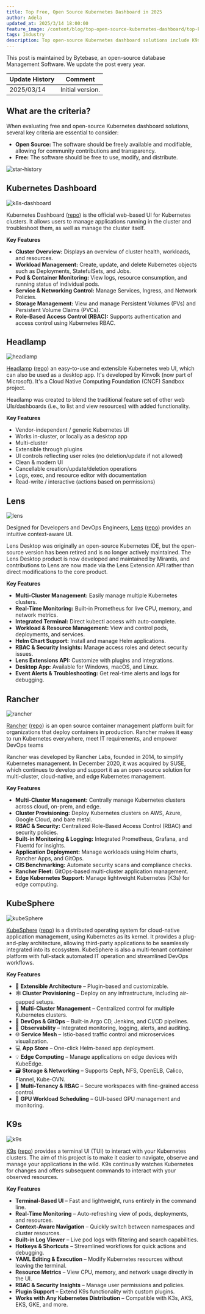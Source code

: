 ```yaml
---
title: Top Free, Open Source Kubernetes Dashboard in 2025
author: Adela
updated_at: 2025/3/14 18:00:00
feature_image: /content/blog/top-open-source-kubernetes-dashboard/top-k8s-dashboard.webp
tags: Industry
description: Top open-source Kubernetes dashboard solutions include K9s, Lens, and KubeDashboard.
---
```


<HintBlock type="info">

This post is maintained by Bytebase, an open-source database Management Software. We update the post every year.

</HintBlock>

| Update History | Comment          |
| -------------- | ---------------- |
| 2025/03/14     | Initial version. |

## What are the criteria?

When evaluating free and open-source Kubernetes dashboard solutions, several key criteria are essential to consider:

- **Open Source:** The software should be freely available and modifiable, allowing for community contributions and transparency.
- **Free:** The software should be free to use, modify, and distribute.

![star-history](/content/blog/top-open-source-kubernetes-dashboard/star-history.webp)

## Kubernetes Dashboard

![k8s-dashboard](/content/blog/top-open-source-kubernetes-dashboard/k8s-dashboard.webp)

Kubernetes Dashboard ([repo](https://github.com/kubernetes/dashboard)) is the official web-based UI for Kubernetes clusters. It allows users to manage applications running in the cluster and troubleshoot them, as well as manage the cluster itself.

**Key Features**

- **Cluster Overview:** Displays an overview of cluster health, workloads, and resources.
- **Workload Management:** Create, update, and delete Kubernetes objects such as Deployments, StatefulSets, and Jobs.
- **Pod & Container Monitoring:** View logs, resource consumption, and running status of individual pods.
- **Service & Networking Control:** Manage Services, Ingress, and Network Policies.
- **Storage Management:** View and manage Persistent Volumes (PVs) and Persistent Volume Claims (PVCs).
- **Role-Based Access Control (RBAC):** Supports authentication and access control using Kubernetes RBAC.

## Headlamp

![headlamp](/content/blog/top-open-source-kubernetes-dashboard/headlamp.webp)

[Headlamp](https://headlamp.dev/) ([repo](https://github.com/headlamp-k8s/headlamp)) an easy-to-use and extensible Kubernetes web UI, which can also be used as a desktop app. It's developed by Kinvolk (now part of Microsoft). It's a Cloud Native Computing Foundation (CNCF) Sandbox project.

Headlamp was created to blend the traditional feature set of other web UIs/dashboards (i.e., to list and view resources) with added functionality.

**Key Features**

- Vendor-independent / generic Kubernetes UI
- Works in-cluster, or locally as a desktop app
- Multi-cluster
- Extensible through plugins
- UI controls reflecting user roles (no deletion/update if not allowed)
- Clean & modern UI
- Cancellable creation/update/deletion operations
- Logs, exec, and resource editor with documentation
- Read-write / interactive (actions based on permissions)

## Lens

![lens](/content/blog/top-open-source-kubernetes-dashboard/lens.webp)

Designed for Developers and DevOps Engineers, [Lens](https://k8slens.dev/) ([repo](https://github.com/lensapp/lens)) provides an intuitive context-aware UI.

<HintBlock type="info">

Lens Desktop was originally an open-source Kubernetes IDE, but the open-source version has been retired and is no longer actively maintained. The Lens Desktop product is now developed and maintained by Mirantis, and contributions to Lens are now made via the Lens Extension API rather than direct modifications to the core product.

</HintBlock>

**Key Features**

- **Multi-Cluster Management:** Easily manage multiple Kubernetes clusters.
- **Real-Time Monitoring:** Built-in Prometheus for live CPU, memory, and network metrics.
- **Integrated Terminal:** Direct kubectl access with auto-complete.
- **Workload & Resource Management:** View and control pods, deployments, and services.
- **Helm Chart Support:** Install and manage Helm applications.
- **RBAC & Security Insights:** Manage access roles and detect security issues.
- **Lens Extensions API:** Customize with plugins and integrations.
- **Desktop App:** Available for Windows, macOS, and Linux.
- **Event Alerts & Troubleshooting:** Get real-time alerts and logs for debugging.

## Rancher

![rancher](/content/blog/top-open-source-kubernetes-dashboard/rancher.webp)

[Rancher](http://rancher.com/) ([repo](https://github.com/rancher/rancher)) is an open source container management platform built for organizations that deploy containers in production. Rancher makes it easy to run Kubernetes everywhere, meet IT requirements, and empower DevOps teams

<HintBlock type="info">

Rancher was developed by Rancher Labs, founded in 2014, to simplify Kubernetes management. In December 2020, it was acquired by SUSE, which continues to develop and support it as an open-source solution for multi-cluster, cloud-native, and edge Kubernetes management.

</HintBlock>

**Key Features**

- **Multi-Cluster Management:** Centrally manage Kubernetes clusters across cloud, on-prem, and edge.
- **Cluster Provisioning:** Deploy Kubernetes clusters on AWS, Azure, Google Cloud, and bare metal.
- **RBAC & Security:** Centralized Role-Based Access Control (RBAC) and security policies.
- **Built-in Monitoring & Logging:** Integrated Prometheus, Grafana, and Fluentd for insights.
- **Application Deployment:** Manage workloads using Helm charts, Rancher Apps, and GitOps.
- **CIS Benchmarking:** Automate security scans and compliance checks.
- **Rancher Fleet:** GitOps-based multi-cluster application management.
- **Edge Kubernetes Support:** Manage lightweight Kubernetes (K3s) for edge computing.

## KubeSphere

![kubeSphere](/content/blog/top-open-source-kubernetes-dashboard/kubesphere.webp)

[KubeSphere](https://github.com/kubesphere/kubesphere) ([repo](https://kubesphere.io/)) is a distributed operating system for cloud-native application management, using Kubernetes as its kernel. It provides a plug-and-play architecture, allowing third-party applications to be seamlessly integrated into its ecosystem. KubeSphere is also a multi-tenant container platform with full-stack automated IT operation and streamlined DevOps workflows.

**Key Features**

- 🧩 **Extensible Architecture** – Plugin-based and customizable.
- 🕸 **Cluster Provisioning** – Deploy on any infrastructure, including air-gapped setups.
- 🔗 **Multi-Cluster Management** – Centralized control for multiple Kubernetes clusters.
- 🤖 **DevOps & GitOps** – Built-in Argo CD, Jenkins, and CI/CD pipelines.
- 🔎 **Observability** – Integrated monitoring, logging, alerts, and auditing.
- 🌐 **Service Mesh** – Istio-based traffic control and microservices visualization.
- 💻 **App Store** – One-click Helm-based app deployment.
- 💡 **Edge Computing** – Manage applications on edge devices with KubeEdge.
- 🗃 **Storage & Networking** – Supports Ceph, NFS, OpenELB, Calico, Flannel, Kube-OVN.
- 🏢 **Multi-Tenancy & RBAC** – Secure workspaces with fine-grained access control.
- 🧠 **GPU Workload Scheduling** – GUI-based GPU management and monitoring.

## K9s

![k9s](/content/blog/top-open-source-kubernetes-dashboard/k9s.webp)

[K9s](https://k9scli.io/) ([repo](https://github.com/derailed/k9s)) provides a terminal UI (TUI) to interact with your Kubernetes clusters. The aim of this project is to make it easier to navigate, observe and manage your applications in the wild. K9s continually watches Kubernetes for changes and offers subsequent commands to interact with your observed resources.

**Key Features**

- **Terminal-Based UI** – Fast and lightweight, runs entirely in the command line.
- **Real-Time Monitoring** – Auto-refreshing view of pods, deployments, and resources.
- **Context-Aware Navigation** – Quickly switch between namespaces and cluster resources.
- **Built-in Log Viewer** – Live pod logs with filtering and search capabilities.
- **Hotkeys & Shortcuts** – Streamlined workflows for quick actions and debugging.
- **YAML Editing & Execution** – Modify Kubernetes resources without leaving the terminal.
- **Resource Metrics** – View CPU, memory, and network usage directly in the UI.
- **RBAC & Security Insights** – Manage user permissions and policies.
- **Plugin Support** – Extend K9s functionality with custom plugins.
- **Works with Any Kubernetes Distribution** – Compatible with K3s, AKS, EKS, GKE, and more.
